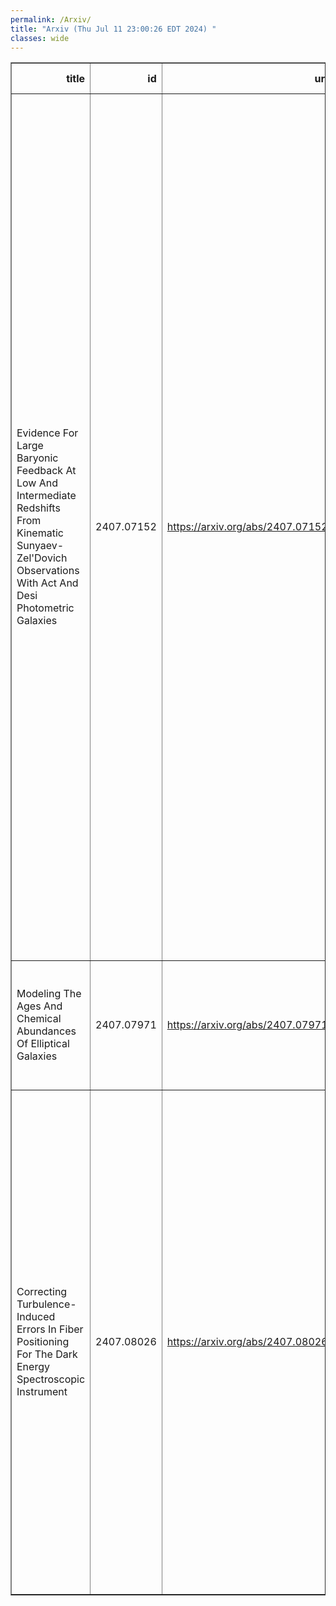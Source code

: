 ```yaml
---
permalink: /Arxiv/
title: "Arxiv (Thu Jul 11 23:00:26 EDT 2024) "
classes: wide
---
```

<table border="1" class="dataframe">
  <thead>
    <tr style="text-align: right;">
      <th>title</th>
      <th>id</th>
      <th>url</th>
      <th>authors</th>
      <th>Local Authors</th>
    </tr>
  </thead>
  <tbody>
    <tr>
      <td>Evidence For Large Baryonic Feedback At Low And Intermediate Redshifts   From Kinematic Sunyaev-Zel'Dovich Observations With Act And Desi Photometric   Galaxies</td>
      <td>2407.07152</td>
      <td><a href="https://arxiv.org/abs/2407.07152" target="_blank">https://arxiv.org/abs/2407.07152</a></td>
      <td>B. Hadzhiyska, S. Ferraro, B. Ried Guachalla, E. Schaan, J. Aguilar, N. Battaglia, J. R. Bond, D. Brooks, E. Calabrese, S. K. Choi, T. Claybaugh, W. R. Coulton, K. Dawson, M. Devlin, B. Dey, P. Doel, A. J. Duivenvoorden, J. Dunkley, G. S. Farren, A. Font-Ribera, J. E. Forero-Romero, P. A. Gallardo, E. Gaztañaga, S. Gontcho Gontcho, M. Gralla, L. Le Guillou, G. Gutierrez, J. Guy, J. C. Hill, R. Hložek, K. Honscheid, S. Juneau, T. Kisner, A. Kremin, M. Landriau, R. H. Liu, T. Louis, N. Maccrann, A. De Macorra, M. Madhavacheril, M. Manera, A. Meisner, R. Miquel, K. Moodley, J. Moustakas, T. Mroczkowski, S. Naess, J. Newman, M. D. Niemack, G. Niz, L. Page, N. Palanque-Delabrouille, B. Partridge, W. J. Percival, F. Prada, F. J. Qu, G. Rossi, E. Sanchez, D. Schlegel, M. Schubnell, N. Sehgal, H. Seo, C. Sifón, D. Spergel, D. Sprayberry, S. Staggs, G. Tarlé, C. Vargas, E. M. Vavagiakis, B. A. Weaver, E. J. Wollack, R. Zhou, H. Zou</td>
      <td>Klaus Honscheid</td>
    </tr>
    <tr>
      <td>Modeling The Ages And Chemical Abundances Of Elliptical Galaxies</td>
      <td>2407.07971</td>
      <td><a href="https://arxiv.org/abs/2407.07971" target="_blank">https://arxiv.org/abs/2407.07971</a></td>
      <td>Nicole Marcelina Gountanis, David H. Weinberg, Aliza G. Beverage, Nathan R. Sandford, Charlie Conroy, Mariska Kriek</td>
      <td>David Weinberg, Nicole Gountanis</td>
    </tr>
    <tr>
      <td>Correcting Turbulence-Induced Errors In Fiber Positioning For The Dark   Energy Spectroscopic Instrument</td>
      <td>2407.08026</td>
      <td><a href="https://arxiv.org/abs/2407.08026" target="_blank">https://arxiv.org/abs/2407.08026</a></td>
      <td>E. F. Schlafly, J. Guy, K. Honscheid, S. Kent, S. E. Koposov, J. Aguilar, S. Ahlen, S. Bailey, D. Brooks, T. Claybaugh, K. Dawson, P. Doel, K. Fanning, D. P. Finkbeiner, A. Font-Ribera, J. E. Forero-Romero, S. Gontcho A Gontcho, G. Gutierrez, D. Kirkby, T. Kisner, A. Kremin, J. Lasker, M. Landriau, L. Le Guillou, M. E. Levi, A. De La Macorra, P. Martini, A. Meisner, R. Miquel, J. Moustakas, G. Niz, F. Prada, G. Rossi, E. Sanchez, M. Schubnell, R. Sharples, D. Sprayberry, G. Tarlé, B. A. Weaver, H. Zou</td>
      <td>Kevin Fanning, Klaus Honscheid, Paul Martini</td>
    </tr>
  </tbody>
</table>